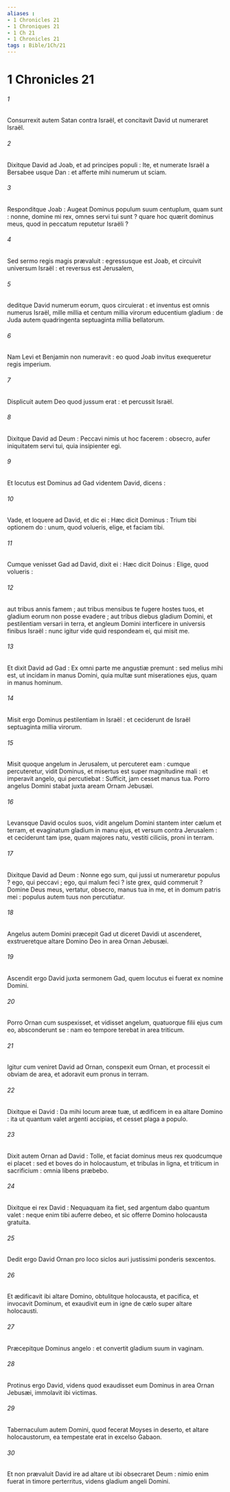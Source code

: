 ```yaml
---
aliases : 
- 1 Chronicles 21
- 1 Chroniques 21
- 1 Ch 21
- 1 Chronicles 21
tags : Bible/1Ch/21
---
```


# 1 Chronicles 21

###### 1
Consurrexit autem Satan contra Israël, et concitavit David ut numeraret Israël.
###### 2
Dixitque David ad Joab, et ad principes populi : Ite, et numerate Israël a Bersabee usque Dan : et afferte mihi numerum ut sciam.
###### 3
Responditque Joab : Augeat Dominus populum suum centuplum, quam sunt : nonne, domine mi rex, omnes servi tui sunt ? quare hoc quærit dominus meus, quod in peccatum reputetur Israëli ?
###### 4
Sed sermo regis magis prævaluit : egressusque est Joab, et circuivit universum Israël : et reversus est Jerusalem,
###### 5
deditque David numerum eorum, quos circuierat : et inventus est omnis numerus Israël, mille millia et centum millia virorum educentium gladium : de Juda autem quadringenta septuaginta millia bellatorum.
###### 6
Nam Levi et Benjamin non numeravit : eo quod Joab invitus exequeretur regis imperium.
###### 7
Displicuit autem Deo quod jussum erat : et percussit Israël.
###### 8
Dixitque David ad Deum : Peccavi nimis ut hoc facerem : obsecro, aufer iniquitatem servi tui, quia insipienter egi.
###### 9
Et locutus est Dominus ad Gad videntem David, dicens :
###### 10
Vade, et loquere ad David, et dic ei : Hæc dicit Dominus : Trium tibi optionem do : unum, quod volueris, elige, et faciam tibi.
###### 11
Cumque venisset Gad ad David, dixit ei : Hæc dicit Doinus : Elige, quod volueris :
###### 12
aut tribus annis famem ; aut tribus mensibus te fugere hostes tuos, et gladium eorum non posse evadere ; aut tribus diebus gladium Domini, et pestilentiam versari in terra, et angleum Domini interficere in universis finibus Israël : nunc igitur vide quid respondeam ei, qui misit me.
###### 13
Et dixit David ad Gad : Ex omni parte me angustiæ premunt : sed melius mihi est, ut incidam in manus Domini, quia multæ sunt miserationes ejus, quam in manus hominum.
###### 14
Misit ergo Dominus pestilentiam in Israël : et ceciderunt de Israël septuaginta millia virorum.
###### 15
Misit quoque angelum in Jerusalem, ut percuteret eam : cumque percuteretur, vidit Dominus, et misertus est super magnitudine mali : et imperavit angelo, qui percutiebat : Sufficit, jam cesset manus tua. Porro angelus Domini stabat juxta aream Ornam Jebusæi.
###### 16
Levansque David oculos suos, vidit angelum Domini stantem inter cælum et terram, et evaginatum gladium in manu ejus, et versum contra Jerusalem : et ceciderunt tam ipse, quam majores natu, vestiti ciliciis, proni in terram.
###### 17
Dixitque David ad Deum : Nonne ego sum, qui jussi ut numeraretur populus ? ego, qui peccavi ; ego, qui malum feci ? iste grex, quid commeruit ? Domine Deus meus, vertatur, obsecro, manus tua in me, et in domum patris mei : populus autem tuus non percutiatur.
###### 18
Angelus autem Domini præcepit Gad ut diceret Davidi ut ascenderet, exstrueretque altare Domino Deo in area Ornan Jebusæi.
###### 19
Ascendit ergo David juxta sermonem Gad, quem locutus ei fuerat ex nomine Domini.
###### 20
Porro Ornan cum suspexisset, et vidisset angelum, quatuorque filii ejus cum eo, absconderunt se : nam eo tempore terebat in area triticum.
###### 21
Igitur cum veniret David ad Ornan, conspexit eum Ornan, et processit ei obviam de area, et adoravit eum pronus in terram.
###### 22
Dixitque ei David : Da mihi locum areæ tuæ, ut ædificem in ea altare Domino : ita ut quantum valet argenti accipias, et cesset plaga a populo.
###### 23
Dixit autem Ornan ad David : Tolle, et faciat dominus meus rex quodcumque ei placet : sed et boves do in holocaustum, et tribulas in ligna, et triticum in sacrificium : omnia libens præbebo.
###### 24
Dixitque ei rex David : Nequaquam ita fiet, sed argentum dabo quantum valet : neque enim tibi auferre debeo, et sic offerre Domino holocausta gratuita.
###### 25
Dedit ergo David Ornan pro loco siclos auri justissimi ponderis sexcentos.
###### 26
Et ædificavit ibi altare Domino, obtulitque holocausta, et pacifica, et invocavit Dominum, et exaudivit eum in igne de cælo super altare holocausti.
###### 27
Præcepitque Dominus angelo : et convertit gladium suum in vaginam.
###### 28
Protinus ergo David, videns quod exaudisset eum Dominus in area Ornan Jebusæi, immolavit ibi victimas.
###### 29
Tabernaculum autem Domini, quod fecerat Moyses in deserto, et altare holocaustorum, ea tempestate erat in excelso Gabaon.
###### 30
Et non prævaluit David ire ad altare ut ibi obsecraret Deum : nimio enim fuerat in timore perterritus, videns gladium angeli Domini.
